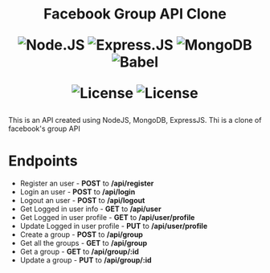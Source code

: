<div align='center'>
    <h1>Facebook Group API Clone

![Node.JS](https://img.shields.io/badge/-Node.JS-black?style=plastic&logo=Node.js)
![Express.JS](https://img.shields.io/badge/-Express.JS-c7b198?style=plastic&logo=Express.JS)
![MongoDB](https://img.shields.io/badge/-MongoDB-black?style=plastic&logo=mongodb)
![Babel](https://img.shields.io/badge/-Babel-4B275F?style=plastic&logo=Babel)


![License](https://img.shields.io/badge/License%20-MIT-green)
![License](https://img.shields.io/badge/Under%20Development-red)
</h1>
</div>
This is an API created using NodeJS, MongoDB, ExpressJS. Thi is a clone of facebook's group API



# Endpoints 
- Register an user - **POST** to **/api/register**
- Login an user - **POST** to **/api/login**
- Logout an user - **POST** to **/api/logout**
- Get Logged in user info - **GET** to **/api/user**
- Get Logged in user profile - **GET** to **/api/user/profile**
- Update Logged in user profile - **PUT** to **/api/user/profile**
- Create a group - **POST** to **/api/group**
- Get all the groups - **GET** to **/api/group**
- Get a group - **GET** to **/api/group/:id**
- Update a group - **PUT** to **/api/group/:id**